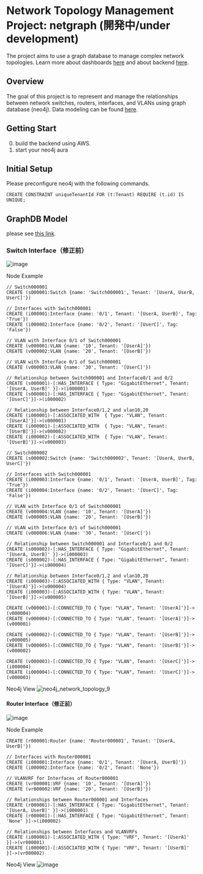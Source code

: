 # Network Topology Management Project: netgraph (開発中/under development)

The project aims to use a graph database to manage complex network topologies.
Learn more about dashboards [here](https://github.com/squirrel-cage-work/netgraph/tree/main/frontend) and about backend [here](https://github.com/squirrel-cage-work/netgraph/tree/main/backend).

## Overview 

The goal of this project is to represent and manage the relationships between network switches, routers, interfaces, and VLANs using graph database (neo4j). Data modeling can be found [here](https://github.com/squirrel-cage-work/netgraph/blob/main/docs/graph_architecture.md).

## Getting Start

0. build the backend using AWS.
1. start your neo4j aura

## Initial Setup

Please preconfigure neo4j with the following commands.

```
CREATE CONSTRAINT uniqueTenantId FOR (t:Tenant) REQUIRE (t.id) IS UNIQUE;
```

## GraphDB Model

please see [this link](https://github.com/squirrel-cage-work/netgraph/blob/main/docs/graph_architecture.md).

### Switch Interface（修正前）
    
![image](https://github.com/squirrel-cage-work/netgraph/assets/87857140/06dd0e90-f998-40da-a8ed-a7f72132e72b)
   
Node Example
```
// Switch000001
CREATE (s000001:Switch {name: 'Switch000001', Tenant: '[UserA, UserB, UserC]'})

// Interfaces with Switch000001
CREATE (i000001:Interface {name: '0/1', Tenant: '[UserA, UserB]', Tag: 'True'})
CREATE (i000002:Interface {name: '0/2', Tenant: '[UserC]', Tag: 'False'})

// VLAN with Interface 0/1 of Switch000001
CREATE (v000001:VLAN {name: '10', Tenant: '[UserA]'})
CREATE (v000002:VLAN {name: '20', Tenant: '[UserB]'})

// VLAN with Interface 0/1 of Switch000001
CREATE (v000003:VLAN {name: '30', Tenant: '[UserC]'})

// Relationship between Switch000001 and Interface0/1 and 0/2
CREATE (s000001)-[:HAS_INTERFACE { Type: "GigabitEthernet", Tenant: '[UserA, UserB]' }]->(i000001)
CREATE (s000001)-[:HAS_INTERFACE { Type: "GigabitEthernet", Tenant: '[UserC]'}]->(i000002)

// Relationship between Interface0/1,2 and vlan10,20 
CREATE (i000001)-[:ASSOCIATED_WITH  { Type: "VLAN", Tenant: '[UserA]'}]->(v000001)
CREATE (i000001)-[:ASSOCIATED_WITH  { Type: "VLAN", Tenant: '[UserB]'}]->(v000002)
CREATE (i000002)-[:ASSOCIATED_WITH  { Type: "VLAN", Tenant: '[UserB]'}]->(v000003)

// Switch000002
CREATE (s000002:Switch {name: 'Switch000002', Tenant: '[UserA, UserB, UserC]'})

// Interfaces with Switch000001
CREATE (i000003:Interface {name: '0/1', Tenant: '[UserA, UserB]', Tag: 'True'})
CREATE (i000004:Interface {name: '0/2', Tenant: '[UserC]', Tag: 'False'})

// VLAN with Interface 0/1 of Switch000001
CREATE (v000004:VLAN {name: '10', Tenant: '[UserA]'})
CREATE (v000005:VLAN {name: '20', Tenant: '[UserB]'})

// VLAN with Interface 0/1 of Switch000001
CREATE (v000006:VLAN {name: '30', Tenant: '[UserC]'})

// Relationship between Switch000001 and Interface0/1 and 0/2
CREATE (s000002)-[:HAS_INTERFACE { Type: "GigabitEthernet", Tenant: '[UserA, UserB]' }]->(i000003)
CREATE (s000002)-[:HAS_INTERFACE { Type: "GigabitEthernet", Tenant: '[UserC]'}]->(i000004)

// Relationship between Interface0/1,2 and vlan10,20 
CREATE (i000003)-[:ASSOCIATED_WITH { Type: "VLAN", Tenant: '[UserA]'}]->(v000004)
CREATE (i000003)-[:ASSOCIATED_WITH { Type: "VLAN", Tenant: '[UserB]'}]->(v000005)

CREATE (v000001)-[:CONNECTED_TO { Type: "VLAN", Tenant: '[UserA]'}]->(v000004)
CREATE (v000004)-[:CONNECTED_TO { Type: "VLAN", Tenant: '[UserA]'}]->(v000001)

CREATE (v000002)-[:CONNECTED_TO { Type: "VLAN", Tenant: '[UserB]'}]->(v000005)
CREATE (v000005)-[:CONNECTED_TO { Type: "VLAN", Tenant: '[UserB]'}]->(v000002)

CREATE (v000003)-[:CONNECTED_TO { Type: "VLAN", Tenant: '[UserC]'}]->(i000004)
CREATE (i000004)-[:CONNECTED_TO { Type: "VLAN", Tenant: '[UserC]'}]->(v000003)
```

Neo4j View
![neo4j_network_topology_9](https://github.com/user-attachments/assets/e0b7bc6f-d5c3-4537-aa94-2e7e9285e776)

#### Router Interface（修正前）

![image](https://github.com/squirrel-cage-work/netgraph/assets/87857140/2b88923d-e32c-4798-8c6f-2c78ca6d69de)

Node Example
``` example
CREATE (r000001:Router {name: 'Router000001', Tenant: '[UserA, UserB]'})

// Interfaces with Router000001
CREATE (i000001:Interface {name: '0/1', Tenant: '[UserA, UserB]'})
CREATE (i000002:Interface {name: '0/2', Tenant: 'None'})

// VLANVRF for Interfaces of Router000001
CREATE (vr000001:VRF {name: '10', Tenant: '[UserA]'})
CREATE (vr000002:VRF {name: '20', Tenant: '[UserB]'})

// Relationships between Router000001 and Interfaces
CREATE (r000001)-[:HAS_INTERFACE { Type: "GigabitEthernet", Tenant: '[UserA, UserB]' }]->(i000001)
CREATE (r000001)-[:HAS_INTERFACE { Type: "GigabitEthernet", Tenant: 'None' }]->(i000002)

// Relationships between Interfaces and VLANVRFs
CREATE (i000001)-[:ASSOCIATED_WITH { Type: "VRF", Tenant: '[UserA]' }]->(vr000001)
CREATE (i000001)-[:ASSOCIATED_WITH { Type: "VRF", Tenant: '[UserB]' }]->(vr000002)
```

Neo4j View
![image](https://github.com/squirrel-cage-work/netgraph/assets/87857140/96a48729-9a42-4e9f-b1dd-db55bca4a99e)


